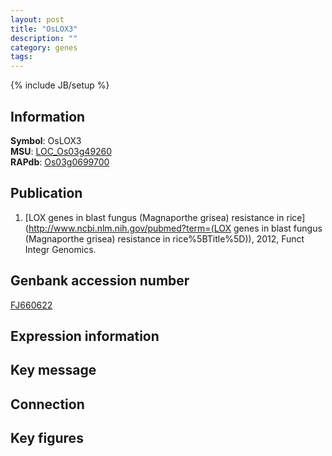 ```yaml
---
layout: post
title: "OsLOX3"
description: ""
category: genes
tags: 
---
```

{% include JB/setup %}

## Information
__Symbol__: OsLOX3  
__MSU__: [LOC_Os03g49260](http://rice.plantbiology.msu.edu/cgi-bin/ORF_infopage.cgi?orf=LOC_Os03g49260)  
__RAPdb__: [Os03g0699700](http://rapdb.dna.affrc.go.jp/viewer/gbrowse_details/irgsp1?name=Os03g0699700)  

## Publication
1. [LOX genes in blast fungus (Magnaporthe grisea) resistance in rice](http://www.ncbi.nlm.nih.gov/pubmed?term=(LOX genes in blast fungus (Magnaporthe grisea) resistance in rice%5BTitle%5D)), 2012, Funct Integr Genomics.

## Genbank accession number
[FJ660622](http://www.ncbi.nlm.nih.gov/nuccore/FJ660622)

## Expression information

## Key message

## Connection

## Key figures



